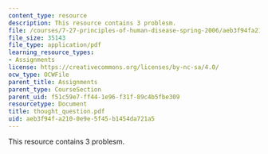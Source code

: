 ```yaml
---
content_type: resource
description: This resource contains 3 problesm.
file: /courses/7-27-principles-of-human-disease-spring-2006/aeb3f94fa2100e9e5f45b1454da721a5_thought_question.pdf
file_size: 35143
file_type: application/pdf
learning_resource_types:
- Assignments
license: https://creativecommons.org/licenses/by-nc-sa/4.0/
ocw_type: OCWFile
parent_title: Assignments
parent_type: CourseSection
parent_uid: f51c59e7-ff44-1e96-f31f-89c4b5fbe309
resourcetype: Document
title: thought_question.pdf
uid: aeb3f94f-a210-0e9e-5f45-b1454da721a5
---
```

This resource contains 3 problesm.